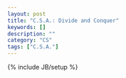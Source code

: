 ```yaml
---
layout: post
title: "C.S.A.: Divide and Conquer"
keywords: []
description: ""
category: "CS"
tags: ["C.S.A."]
---
```

{% include JB/setup %}
